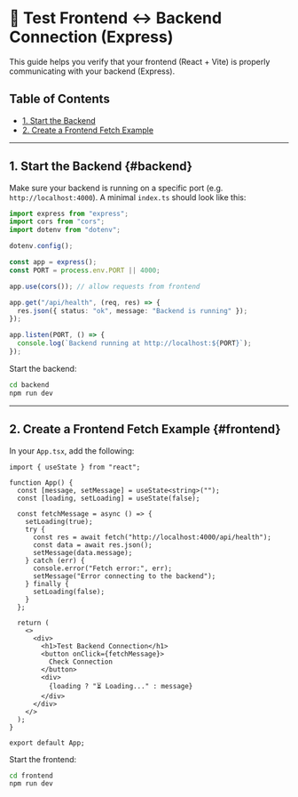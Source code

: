 # 🔗 Test Frontend ↔ Backend Connection (Express)

This guide helps you verify that your frontend (React + Vite) is properly communicating with your backend (Express).

## Table of Contents

- [1. Start the Backend](#backend)
- [2. Create a Frontend Fetch Example](#frontend)

---

## 1. Start the Backend {#backend}

Make sure your backend is running on a specific port (e.g. `http://localhost:4000`). A minimal `index.ts` should look like this:

```ts
import express from "express";
import cors from "cors";
import dotenv from "dotenv";

dotenv.config();

const app = express();
const PORT = process.env.PORT || 4000;

app.use(cors()); // allow requests from frontend

app.get("/api/health", (req, res) => {
  res.json({ status: "ok", message: "Backend is running" });
});

app.listen(PORT, () => {
  console.log(`Backend running at http://localhost:${PORT}`);
});
```

Start the backend:

```bash
cd backend
npm run dev
```

---

## 2. Create a Frontend Fetch Example {#frontend}

In your `App.tsx`, add the following:

```tsx
import { useState } from "react";

function App() {
  const [message, setMessage] = useState<string>("");
  const [loading, setLoading] = useState(false);

  const fetchMessage = async () => {
    setLoading(true);
    try {
      const res = await fetch("http://localhost:4000/api/health");
      const data = await res.json();
      setMessage(data.message);
    } catch (err) {
      console.error("Fetch error:", err);
      setMessage("Error connecting to the backend");
    } finally {
      setLoading(false);
    }
  };

  return (
    <>
      <div>
        <h1>Test Backend Connection</h1>
        <button onClick={fetchMessage}>
          Check Connection
        </button>
        <div>
          {loading ? "⏳ Loading..." : message}
        </div>
      </div>
    </>
  );
}

export default App;
```

Start the frontend:

```bash
cd frontend
npm run dev
```
